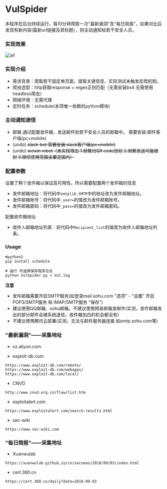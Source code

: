 # VulSpider

本程序在后台持续运行，每10分钟爬取一次"最新漏洞"及"每日简报"，如果对比后发现有新内容(最新url链接及其标题），则主动通知给若干安全人员。

### 实现效果
![all](https://images2.imgbox.com/c4/de/EhWf7z3R_o.png)


### 实现介绍

* 需求背景：爬取若干固定单页面，提取关键信息，实际测试未触发反爬机制。
* 爬虫选型：http获取response + regex正则匹配（无需安装bs4 无需使用headless爬虫）
* 网络环境：无需代理
* 定时任务：schedule(本项唯一依赖的python模块)

### 主动通知途径

* 邮箱 通过配置发件箱，发送邮件到若干安全人员的邮箱中。 需要安装:邮件客户端(pc+mobile)
* (undo) ~~slack-bot 需要安装:slack客户端(pc+mobile)~~
* (undo) ~~weixin robot（未实现理由 1.频繁扫QR code授权 2.频繁发送可能被封 3.微信使用范围主要是国内）~~

### 配置参数

设置了两个发件箱以保证高可用性，所以需要配置两个发件箱的信息
* 发件邮箱地址：将代码中`smtplib.SMTP`中的地址改为发件邮箱地址。
* 发件邮箱账号：将代码中`_user=`的值改为发件邮箱账号。
* 发件邮箱密码：将代码中`_pass=`的值改为发件邮箱密码。

配置收件箱地址
* 收件人邮箱地址列表：将代码中`Recipient_list`的值改为收件人邮箱地址列表。

### Usage
```
#python2
pip install schedule

# 运行 可选择保存程序日志
python VulSpider.py > Vul.log
```

**注意**
* 发件邮箱需要开启SMTP服务(如登录mail.sohu.com "选项" - "设置" 开启 POP3/SMTP服务 和 IMAP/SMTP服务 "保存")
* 建议使用QQ邮箱、sohu邮箱。不建议使用网易邮箱发邮件(实测，发件邮箱发出的部分邮件会被系统退信，收件箱加白的机会都没有)
* 不建议使用腾讯云部署(实测，无法与邮件服务器连接 如smtp.sohu.com等)

### "最新漏洞"——采集地址

* xz.aliyun.com

* exploit-db.com
```
https://www.exploit-db.com/remote/
https://www.exploit-db.com/webapps/
https://www.exploit-db.com/local/
```

* CNVD
```
http://www.cnvd.org.cn/flaw/list.htm
```

* exploitalert.com
```
https://www.exploitalert.com/search-results.html
```

* sec-wiki
```
https://www.sec-wiki.com
```

### "每日简报"——采集地址

* Xuanwulab
```
https://xuanwulab.github.io/cn/secnews/2018/09/03/index.html
```

* cert.360.cn
```
https://cert.360.cn/daily?date=2018-09-03
```
